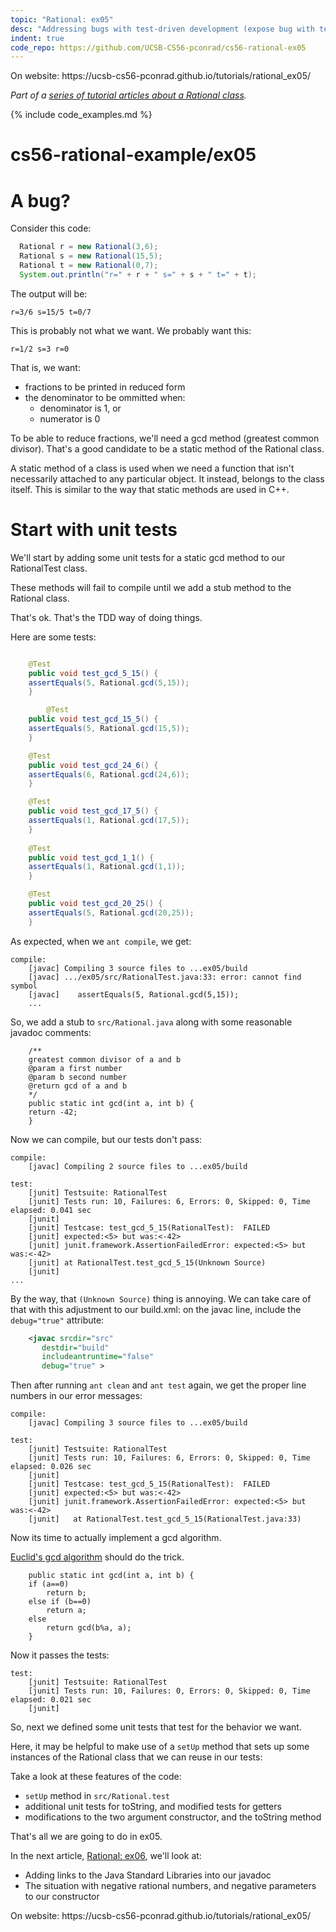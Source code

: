 ```yaml
---
topic: "Rational: ex05"
desc: "Addressing bugs with test-driven development (expose bug with test first, then make test pass to squash bug)"
indent: true
code_repo: https://github.com/UCSB-CS56-pconrad/cs56-rational-ex05
---
```


<div class="github-preview-only">On website: https://ucsb-cs56-pconrad.github.io/tutorials/rational_ex05/</div>


<em>Part of a [series of tutorial articles about a Rational class](/tutorials/rational/).</em>

{% include code_examples.md %}


# cs56-rational-example/ex05


# A bug?

Consider this code:

```Java
  Rational r = new Rational(3,6);
  Rational s = new Rational(15,5);
  Rational t = new Rational(0,7);
  System.out.println("r=" + r + " s=" + s + " t=" + t);
```

The output will be:

```
r=3/6 s=15/5 t=0/7
```

This is probably not what we want.  We probably want this:

```
r=1/2 s=3 r=0
```

That is, we want:

* fractions to be printed in reduced form
* the denominator to be ommitted when:
    * denominator is 1, or
    * numerator is 0

To be able to reduce fractions, we'll need a gcd method (greatest common divisor).
That's a good candidate to be a static method of the Rational class.


A static method of a class is used when we need a function that isn't necessarily
attached to any particular object.  It instead, belongs to the class itself.
This is similar to the way that static methods are used in C++.

# Start with unit tests

We'll start by adding some unit tests for a static gcd method to our RationalTest class.

These methods will fail to compile until we add a stub method to the Rational class.

That's ok.  That's the TDD way of doing things.

Here are some tests:

```Java

    @Test
    public void test_gcd_5_15() {
	assertEquals(5, Rational.gcd(5,15));
    }

        @Test
    public void test_gcd_15_5() {
	assertEquals(5, Rational.gcd(15,5));
    }

    @Test
    public void test_gcd_24_6() {
	assertEquals(6, Rational.gcd(24,6));
    }

    @Test
    public void test_gcd_17_5() {
	assertEquals(1, Rational.gcd(17,5));
    }
    
    @Test
    public void test_gcd_1_1() {
	assertEquals(1, Rational.gcd(1,1));
    }

    @Test
    public void test_gcd_20_25() {
	assertEquals(5, Rational.gcd(20,25));
    }
```

As expected, when we `ant compile`, we get:

```
compile:
    [javac] Compiling 3 source files to ...ex05/build
    [javac] .../ex05/src/RationalTest.java:33: error: cannot find symbol
    [javac]    assertEquals(5, Rational.gcd(5,15));
    ...
```

So, we add a stub to `src/Rational.java` along with some reasonable javadoc comments:

```
    /** 
	greatest common divisor of a and b
	@param a first number
	@param b second number
	@return gcd of a and b
    */
    public static int gcd(int a, int b) {
	return -42;
    }
```

Now we can compile, but our tests don't pass:

```
compile:
    [javac] Compiling 2 source files to ...ex05/build

test:
    [junit] Testsuite: RationalTest
    [junit] Tests run: 10, Failures: 6, Errors: 0, Skipped: 0, Time elapsed: 0.041 sec
    [junit]
    [junit] Testcase: test_gcd_5_15(RationalTest):	FAILED
    [junit] expected:<5> but was:<-42>
    [junit] junit.framework.AssertionFailedError: expected:<5> but was:<-42>
    [junit] at RationalTest.test_gcd_5_15(Unknown Source)
    [junit]
...				
```

By the way, that `(Unknown Source)` thing is annoying.  We can take care of that with this adjustment to our build.xml: on the javac line, include the `debug="true"` attribute:

```xml
    <javac srcdir="src"
	   destdir="build"
	   includeantruntime="false"
	   debug="true" >

```

Then after running `ant clean` and `ant test` again, we get the proper line numbers in our error messages:

```
compile:
    [javac] Compiling 3 source files to ...ex05/build

test:
    [junit] Testsuite: RationalTest
    [junit] Tests run: 10, Failures: 6, Errors: 0, Skipped: 0, Time elapsed: 0.026 sec
    [junit]
    [junit] Testcase: test_gcd_5_15(RationalTest):	FAILED
    [junit] expected:<5> but was:<-42>
    [junit] junit.framework.AssertionFailedError: expected:<5> but was:<-42>
    [junit]   at RationalTest.test_gcd_5_15(RationalTest.java:33)
```

Now its time to actually implement a gcd algorithm.

[Euclid's gcd algorithm](https://en.wikipedia.org/wiki/Euclidean_algorithm) should do the trick.

```
    public static int gcd(int a, int b) {
	if (a==0)
	    return b;
	else if (b==0)
	    return a;
	else
	    return gcd(b%a, a);
    }
```

Now it passes the tests:

```
test:
    [junit] Testsuite: RationalTest
    [junit] Tests run: 10, Failures: 0, Errors: 0, Skipped: 0, Time elapsed: 0.021 sec
    [junit]
```

So, next we defined some unit tests that test for the behavior we want.

Here, it may be helpful to make use of a `setUp` method that sets up some
instances of the Rational class that we can reuse in our tests:

Take a look at these features of the code:

* `setUp` method in `src/Rational.test`
* additional unit tests for toString, and modified tests for getters
* modifications to the two argument constructor, and the toString method

That's all we are going to do in ex05.

In the next article, [Rational: ex06](https://ucsb-cs56-pconrad.github.io/tutorials/rational_ex06/), we'll look at:

* Adding links to the Java Standard Libraries into our javadoc
* The situation with negative rational numbers, and negative parameters to our constructor


<div class="github-preview-only">On website: https://ucsb-cs56-pconrad.github.io/tutorials/rational_ex05/</div>

